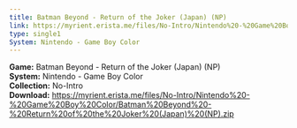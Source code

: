 ```yaml
---
title: Batman Beyond - Return of the Joker (Japan) (NP)
link: https://myrient.erista.me/files/No-Intro/Nintendo%20-%20Game%20Boy%20Color/Batman%20Beyond%20-%20Return%20of%20the%20Joker%20(Japan)%20(NP).zip
type: single1
System: Nintendo - Game Boy Color
---
```

<b>Game:</b> Batman Beyond - Return of the Joker (Japan) (NP)<br>
<b>System:</b> Nintendo - Game Boy Color<br>
<b>Collection:</b> No-Intro<br>
<b>Download:</b> https://myrient.erista.me/files/No-Intro/Nintendo%20-%20Game%20Boy%20Color/Batman%20Beyond%20-%20Return%20of%20the%20Joker%20(Japan)%20(NP).zip